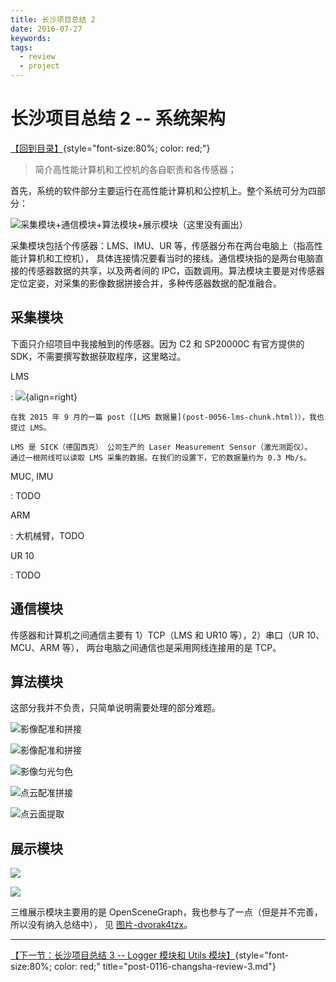 ```yaml
---
title: 长沙项目总结 2
date: 2016-07-27
keywords:
tags:
  - review
  - project
---
```


长沙项目总结 2 -- 系统架构
==========================

[【回到目录】](post-0113-changsha-review.html){style="font-size:80%; color: red;"}

>   简介高性能计算机和工控机的各自职责和各传感器；

首先，系统的软件部分主要运行在高性能计算机和公控机上。整个系统可分为四部分：

![采集模块+通信模块+算法模块+展示模块（这里没有画出）](http://whudoc.qiniudn.com/2016/system-architecture.png)

采集模块包括个传感器：LMS、IMU、UR 等，传感器分布在两台电脑上（指高性能计算机和工控机），
具体连接情况要看当时的接线。通信模块指的是两台电脑直接的传感器数据的共享，以及两者间的
IPC，函数调用。算法模块主要是对传感器定位定姿，对采集的影像数据拼接合并，多种传感器数据的配准融合。

## 采集模块

下面只介绍项目中我接触到的传感器。因为 C2 和 SP20000C 有官方提供的 SDK，不需要撰写数据获取程序，这里略过。

LMS

:   ![](http://gnat-tang-archive.qiniudn.com/lms.gif){align=right}

    在我 2015 年 9 月的一篇 post（[LMS 数据量](post-0056-lms-chunk.html)），我也提过 LMS。

    LMS 是 SICK（德国西克） 公司生产的 Laser Measurement Sensor（激光测距仪）。
    通过一根网线可以读取 LMS 采集的数据。在我们的设置下，它的数据量约为 0.3 Mb/s。

MUC, IMU

:   TODO

ARM

:   大机械臂，TODO

UR 10

:   TODO

## 通信模块

传感器和计算机之间通信主要有 1）TCP（LMS 和 UR10 等），2）串口（UR 10、MCU、ARM 等），
两台电脑之间通信也是采用网线连接用的是 TCP。

## 算法模块

这部分我并不负责，只简单说明需要处理的部分难题。

![影像配准和拼接](http://whudoc.qiniudn.com/2016/2016-07-26_10-33-57.png)

![影像配准和拼接](http://whudoc.qiniudn.com/2016/2016-07-26_10-33-46.png)

![影像匀光匀色](http://whudoc.qiniudn.com/2016/wpp_2016-07-26_10-55-18.png)

![点云配准拼接](http://whudoc.qiniudn.com/2016/wps_2016-07-26_10-50-44.png)

![点云面提取](http://whudoc.qiniudn.com/2016/wps_2016-07-26_10-48-51.png)

## 展示模块

![](http://whudoc.qiniudn.com/2016/2016-07-26_10-32-24.png)

![](http://whudoc.qiniudn.com/2016/2016-07-26_10-32-31.png)

三维展示模块主要用的是 OpenSceneGraph，我也参与了一点（但是并不完善，所以没有纳入总结中），
见 [图片-dvorak4tzx](http://dvorak4tzx.lofter.com/post/1d4021c8_ac12379)。

---

[【下一节：长沙项目总结 3 -- Logger 模块和 Utils 模块】](post-0116-changsha-review-3.html){style="font-size:80%; color: red;" title="post-0116-changsha-review-3.md"}
